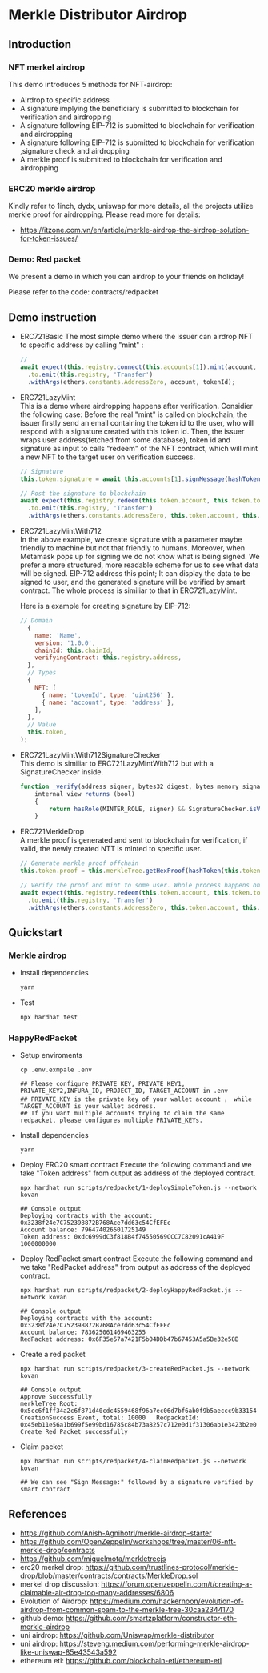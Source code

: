 # Merkle Distributor Airdrop

## Introduction

### NFT merkel airdrop

This demo introduces 5 methods for NFT-airdrop:
- Airdrop to specific address
- A signature implying the beneficiary is submitted to blockchain for verification and airdropping
- A signature following EIP-712 is submitted to blockchain for verification and airdropping
- A signature following EIP-712 is submitted to blockchain for verification ,signature check and airdropping
- A merkle proof is submitted to blockchain for verification and airdropping

### ERC20 merkle airdrop

Kindly refer to 1inch, dydx, uniswap for more details, all the projects utilize merkle proof for airdropping. Please read more for details:

- <https://itzone.com.vn/en/article/merkle-airdrop-the-airdrop-solution-for-token-issues/>

### Demo: Red packet

We present a demo in which you can airdrop to your friends on holiday!

Please refer to the code: contracts/redpacket

## Demo instruction

- ERC721Basic
  The most simple demo where the issuer can airdrop NFT to specific address by calling "mint" :

  ```js
  //
  await expect(this.registry.connect(this.accounts[1]).mint(account, tokenId))
    .to.emit(this.registry, 'Transfer')
    .withArgs(ethers.constants.AddressZero, account, tokenId);
  ```

- ERC721LazyMint  
  This is a demo where airdropping happens after verification. Considier the following case: Before the real "mint" is called on blockchain, the issuer firstly send an email containing the token id to the user, who will respond with a signature created with this token id. Then, the issuer wraps user address(fetched from some database), token id and signature as input to calls "redeem" of the NFT contract, which will mint a new NFT to the target user on verification success. 


  ```js
  // Signature
  this.token.signature = await this.accounts[1].signMessage(hashToken(this.token.tokenId, this.token.account));

  // Post the signature to blockchain
  await expect(this.registry.redeem(this.token.account, this.token.tokenId, this.token.signature))
    .to.emit(this.registry, 'Transfer')
    .withArgs(ethers.constants.AddressZero, this.token.account, this.token.tokenId);
  ```

- ERC721LazyMintWith712  
  In the above example, we create signature with a parameter maybe friendly to machine but not that friendly to humans. Moreover, when Metamask pops up for signing we do not know what is being signed. We prefer a more structured, more readable scheme for us to see what data will be signed. EIP-712 address this point; It can display the data to be signed to user, and the generated signature will be verified by smart contract. The whole process is similiar to that in ERC721LazyMint. 

  Here is a example for creating signature by EIP-712:

  ```js
  // Domain
    {
      name: 'Name',
      version: '1.0.0',
      chainId: this.chainId,
      verifyingContract: this.registry.address,
    },
    // Types
    {
      NFT: [
        { name: 'tokenId', type: 'uint256' },
        { name: 'account', type: 'address' },
      ],
    },
    // Value
    this.token,
  );
  ```

- ERC721LazyMintWith712SignatureChecker  
  This demo is similiar to ERC721LazyMintWith712 but with a SignatureChecker inside.

  ```js
  function _verify(address signer, bytes32 digest, bytes memory signature)
      internal view returns (bool)
      {
          return hasRole(MINTER_ROLE, signer) && SignatureChecker.isValidSignatureNow(signer, digest, signature);
      }
  ```

- ERC721MerkleDrop  
  A merkle proof is generated and sent to blockchain for verification, if valid,  the newly created NTT is minted to specific user.

  ```js
  // Generate merkle proof offchain
  this.token.proof = this.merkleTree.getHexProof(hashToken(this.token.tokenId, this.token.account));

  // Verify the proof and mint to some user. Whole process happens onchain.
  await expect(this.registry.redeem(this.token.account, this.token.tokenId, this.token.signature))
    .to.emit(this.registry, 'Transfer')
    .withArgs(ethers.constants.AddressZero, this.token.account, this.token.tokenId);
  ```

## Quickstart

### Merkle airdrop

- Install dependencies

  ```bash
  yarn
  ```

- Test

  ```bash
  npx hardhat test
  ```

### HappyRedPacket

- Setup enviroments

  ```shell
  cp .env.exmpale .env

  ## Please configure PRIVATE_KEY, PRIVATE_KEY1, PRIVATE_KEY2,INFURA_ID, PROJECT_ID, TARGET_ACCOUNT in .env
  ## PRIVATE_KEY is the private key of your wallet account ， while TARGET_ACCOUNT is your wallet address.
  ## If you want multiple accounts trying to claim the same redpacket, please configures multiple PRIVATE_KEYs.
  ```

- Install dependencies

  ```shell
  yarn
  ```

- Deploy ERC20 smart contract
   Execute the following command and we take "Token address" from output as address of the deployed contract.

  ```shell
  npx hardhat run scripts/redpacket/1-deploySimpleToken.js --network kovan

  ## Console output
  Deploying contracts with the account: 0x3238f24e7C752398872B768Ace7dd63c54CfEFEc
  Account balance: 796474026501725149
  Token address: 0xdc6999dC3f818B4f74550569CCC7C82091cA419F
  1000000000
  ```

- Deploy RedPacket smart contract
  Execute the following command and we take "RedPacket address" from output as address of the deployed contract.

  ```shell
  npx hardhat run scripts/redpacket/2-deployHappyRedPacket.js --network kovan

  ## Console output
  Deploying contracts with the account: 0x3238f24e7C752398872B768Ace7dd63c54CfEFEc
  Account balance: 783625061469463255
  RedPacket address: 0x6F35e57a7421F5b04DDb47b67453A5a5Be32e58B
  ```

- Create a red packet  
  ```shell
  npx hardhat run scripts/redpacket/3-createRedPacket.js --network kovan

  ## Console output
  Approve Successfully
  merkleTree Root: 0x5cc6f1ff34a2c6f871d40cdc4559468f96a7ec06d7bf6ab0f9b5aeccc9b33154
  CreationSuccess Event, total: 10000   RedpacketId: 0x45eb11e56a1b699f5e99bd16785c84b73a8257c712e0d1f31306ab1e3423b2e0
  Create Red Packet successfully
  ```

- Claim packet
  ```shell
  npx hardhat run scripts/redpacket/4-claimRedpacket.js --network kovan

  ## We can see "Sign Message:" followed by a signature verified by smart contract 
  ```

## References

- <https://github.com/Anish-Agnihotri/merkle-airdrop-starter>
- <https://github.com/OpenZeppelin/workshops/tree/master/06-nft-merkle-drop/contracts>
- <https://github.com/miguelmota/merkletreejs>
- erc20 merkel drop: <https://github.com/trustlines-protocol/merkle-drop/blob/master/contracts/contracts/MerkleDrop.sol>
- merkel drop discussion: <https://forum.openzeppelin.com/t/creating-a-claimable-air-drop-too-many-addresses/6806>
- Evolution of Airdrop: <https://medium.com/hackernoon/evolution-of-airdrop-from-common-spam-to-the-merkle-tree-30caa2344170>
- github demo: <https://github.com/smartzplatform/constructor-eth-merkle-airdrop>
- uni airdrop: <https://github.com/Uniswap/merkle-distributor>
- uni airdrop: <https://steveng.medium.com/performing-merkle-airdrop-like-uniswap-85e43543a592>
- ethereum etl: <https://github.com/blockchain-etl/ethereum-etl>